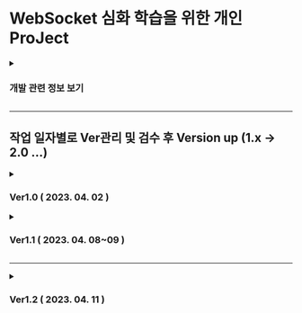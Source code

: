 # WebSocket 심화 학습을 위한 개인 ProJect
<details>
<summary><h3>개발 관련 정보 보기</h3></summary>

 ### 개발 관련 포스팅

 - 기초설계 및 세팅 : <https://mag1c.tistory.com/293>

### 개발 동기

 - 학원 수강 당시 OTT 서비스 프로젝트 개발 중 WebSocket을 활용한 실시간 알림 및 1:N 채팅방 구현 경험에서 흥미를 느꼈음
 - 관련 링크 : <https://mag1c.tistory.com/222> <https://mag1c.tistory.com/223> <https://mag1c.tistory.com/233>

### 개발 목적

 - 웹 소켓을 더 능동적이고 심도있게 다루기 위함

### 개발 환경

    언어 및 프레임워크 : Java 8 / Spring framework 5.2.18.RELEASE - Mybatis
    프론트 엔드 : HTML5 / CSS3 / JavaScript / J-Query / JSP
    서버 및 DB : Apache-Tomcate 9.0 / MySQL 8.0.28

 ### 개발 예상 기간
 
     2023.04 ~ 2023.05.12

</details>
<hr>

## 작업 일자별로 Ver관리 및 검수 후 Version up (1.x -> 2.0 ...)

<details>
<summary><h3>Ver1.0 ( 2023. 04. 02 )</h3></summary>

    로그인, 회원가입 기능
    ws를 통해 게임방 입장, 퇴장 시 DB 및 Lobby(View)에서 인원 수 변동
 
</details>

<details>
<summary><h3>Ver1.1 ( 2023. 04. 08~09 )</h3></summary>
    
    설정 추가
    transaction - aspectjweaver - cglib  /  HiddenHttpMethodFilter
    
    코드 수정 ( Con - 로직 호출 / Service - 로직 작성 / DAO - JDBC Conn only )
    서비스단 트랜잭션 단위로 Commit Rollback 구현
    GameRoom 입.퇴장 시 Lobby update 완료
    미흡사항 : GameRoom 입장 시 div 안에 값이 들어있는거 체크 어떻게 할것인가 / 기존 입장유저는 모든정보 다갖고옴
 
</details>
<hr>

<details>
<summary><h3>Ver1.2 ( 2023. 04. 11 )</h3></summary>

    설정 추가
    servlet async - true
    
    게임방 입장 시 상황 모두 완료. 채팅 구현 완료.
    -> ready 상황부터 제작하기

</details>

